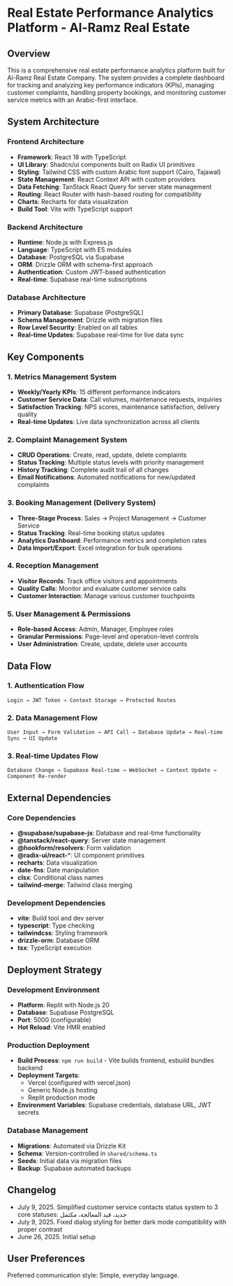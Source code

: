 # Real Estate Performance Analytics Platform - Al-Ramz Real Estate

## Overview

This is a comprehensive real estate performance analytics platform built for Al-Ramz Real Estate Company. The system provides a complete dashboard for tracking and analyzing key performance indicators (KPIs), managing customer complaints, handling property bookings, and monitoring customer service metrics with an Arabic-first interface.

## System Architecture

### Frontend Architecture
- **Framework**: React 18 with TypeScript
- **UI Library**: Shadcn/ui components built on Radix UI primitives
- **Styling**: Tailwind CSS with custom Arabic font support (Cairo, Tajawal)
- **State Management**: React Context API with custom providers
- **Data Fetching**: TanStack React Query for server state management
- **Routing**: React Router with hash-based routing for compatibility
- **Charts**: Recharts for data visualization
- **Build Tool**: Vite with TypeScript support

### Backend Architecture
- **Runtime**: Node.js with Express.js
- **Language**: TypeScript with ES modules
- **Database**: PostgreSQL via Supabase
- **ORM**: Drizzle ORM with schema-first approach
- **Authentication**: Custom JWT-based authentication
- **Real-time**: Supabase real-time subscriptions

### Database Architecture
- **Primary Database**: Supabase (PostgreSQL)
- **Schema Management**: Drizzle with migration files
- **Row Level Security**: Enabled on all tables
- **Real-time Updates**: Supabase real-time for live data sync

## Key Components

### 1. Metrics Management System
- **Weekly/Yearly KPIs**: 15 different performance indicators
- **Customer Service Data**: Call volumes, maintenance requests, inquiries
- **Satisfaction Tracking**: NPS scores, maintenance satisfaction, delivery quality
- **Real-time Updates**: Live data synchronization across all clients

### 2. Complaint Management System
- **CRUD Operations**: Create, read, update, delete complaints
- **Status Tracking**: Multiple status levels with priority management
- **History Tracking**: Complete audit trail of all changes
- **Email Notifications**: Automated notifications for new/updated complaints

### 3. Booking Management (Delivery System)
- **Three-Stage Process**: Sales → Project Management → Customer Service
- **Status Tracking**: Real-time booking status updates
- **Analytics Dashboard**: Performance metrics and completion rates
- **Data Import/Export**: Excel integration for bulk operations

### 4. Reception Management
- **Visitor Records**: Track office visitors and appointments
- **Quality Calls**: Monitor and evaluate customer service calls
- **Customer Interaction**: Manage various customer touchpoints

### 5. User Management & Permissions
- **Role-based Access**: Admin, Manager, Employee roles
- **Granular Permissions**: Page-level and operation-level controls
- **User Administration**: Create, update, delete user accounts

## Data Flow

### 1. Authentication Flow
```
Login → JWT Token → Context Storage → Protected Routes
```

### 2. Data Management Flow
```
User Input → Form Validation → API Call → Database Update → Real-time Sync → UI Update
```

### 3. Real-time Updates Flow
```
Database Change → Supabase Real-time → WebSocket → Context Update → Component Re-render
```

## External Dependencies

### Core Dependencies
- **@supabase/supabase-js**: Database and real-time functionality
- **@tanstack/react-query**: Server state management
- **@hookform/resolvers**: Form validation
- **@radix-ui/react-***: UI component primitives
- **recharts**: Data visualization
- **date-fns**: Date manipulation
- **clsx**: Conditional class names
- **tailwind-merge**: Tailwind class merging

### Development Dependencies
- **vite**: Build tool and dev server
- **typescript**: Type checking
- **tailwindcss**: Styling framework
- **drizzle-orm**: Database ORM
- **tsx**: TypeScript execution

## Deployment Strategy

### Development Environment
- **Platform**: Replit with Node.js 20
- **Database**: Supabase PostgreSQL
- **Port**: 5000 (configurable)
- **Hot Reload**: Vite HMR enabled

### Production Deployment
- **Build Process**: `npm run build` - Vite builds frontend, esbuild bundles backend
- **Deployment Targets**: 
  - Vercel (configured with vercel.json)
  - Generic Node.js hosting
  - Replit production mode
- **Environment Variables**: Supabase credentials, database URL, JWT secrets

### Database Management
- **Migrations**: Automated via Drizzle Kit
- **Schema**: Version-controlled in `shared/schema.ts`
- **Seeds**: Initial data via migration files
- **Backup**: Supabase automated backups

## Changelog

- July 9, 2025. Simplified customer service contacts status system to 3 core statuses: جديد، قيد المعالجة، مكتمل
- July 9, 2025. Fixed dialog styling for better dark mode compatibility with proper contrast
- June 26, 2025. Initial setup

## User Preferences

Preferred communication style: Simple, everyday language.